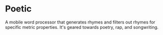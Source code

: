 # Poetic
A mobile word processor that generates rhymes and filters out rhymes for specific metric properties. It's geared towards poetry, rap, and songwriting. 
